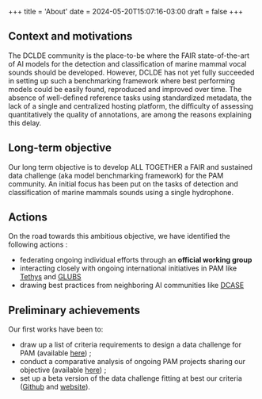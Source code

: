 +++
title = 'About'
date = 2024-05-20T15:07:16-03:00
draft = false
+++

## Context and motivations

The DCLDE community is the place-to-be where the FAIR state-of-the-art of AI models for the detection and classification of marine mammal vocal sounds should be developed. However, DCLDE has not yet fully succeeded in setting up such a benchmarking framework where best performing models could be easily found, reproduced and improved over time. The absence of well-defined reference tasks using standardized metadata, the lack of a single and centralized hosting platform, the difficulty of assessing quantitatively the quality of annotations, are among the reasons explaining this delay.

## Long-term objective

Our long term objective is to develop ALL TOGETHER a FAIR and sustained data challenge (aka model benchmarking framework) for the PAM community. An initial focus has been put on the tasks of detection and classification of marine mammals sounds using a single hydrophone.

## Actions 

On the road towards this ambitious objective, we have identified the following actions :

- federating ongoing individual efforts through an **official working group**
- interacting closely with ongoing international initiatives in PAM like [Tethys](https://tethys.sdsu.edu/) and [GLUBS](https://www.glubs.org/)
- drawing best practices from neighboring AI communities like [DCASE](https://dcase.community/)

## Preliminary achievements 

Our first works have been to:

- draw up a list of criteria requirements to design a data challenge for PAM (available [here](https://docs.google.com/document/d/1HhDM2EMarpssmFlC9bBzf47uhxh0NjBTSyirhpJQwjM/edit)) ;
- conduct a comparative analysis of ongoing PAM projects sharing our objective (available [here](https://docs.google.com/document/d/1HhDM2EMarpssmFlC9bBzf47uhxh0NjBTSyirhpJQwjM/edit)) ;
- set up a beta version of the data challenge fitting at best our criteria ([Github](https://github.com/PAM-challenge-beta) and [website](https://pam-challenge-beta.github.io/website/)). 


